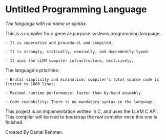 # Untitled Programming Language

  _The language with no name or syntax._


This is a compiler for a general-purpose systems programming language.

	- It is imperative and procedural and compiled.

	- It is strongly, statically, nominally, and dependently typed.

	- It uses the LLVM compiler infrastructure, exclusively.


The language's priorities:

	- Brutal simplicity and minimalism: compiler's total source code is limited to 1000 lines.

	- Maximal runtime performance: faster than by-hand assembly

	- Code readability: There is no mandatory syntax in the language.


This project is an implementation written in C, and uses the LLVM C API. This compiler will be ised to bootstrap the real compiler once this one is finished.

Created By Daniel Rehman.